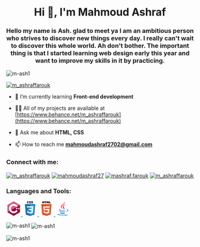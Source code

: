 <!-- ### Hi there 👋
![GitHub Stats](https://github-readme-stats.vercel.app/api?username=m-Ash1&theme=radical) -->
<h1 align="center">Hi 👋, I'm Mahmoud Ashraf</h1>
<h3 align="center">Hello my name is Ash. glad to meet ya I am an ambitious person who strives to discover new things every day. I really can't wait to discover this whole world. Ah don't bother. The important thing is that I started learning web design early this year and want to improve my skills in it by practicing.</h3>

<p align="left"> <img src="https://komarev.com/ghpvc/?username=m-ash1&label=Profile%20views&color=0e75b6&style=flat" alt="m-ash1" /> </p>

<p align="left"> <a href="https://twitter.com/m_ashraffarouk" target="blank"><img src="https://img.shields.io/twitter/follow/m_ashraffarouk?logo=twitter&style=for-the-badge" alt="m_ashraffarouk" /></a> </p>

- 🌱 I’m currently learning **Front-end development**

- 👨‍💻 All of my projects are available at [https://www.behance.net/m_ashraffarouk](https://www.behance.net/m_ashraffarouk)

- 💬 Ask me about **HTML, CSS**

- 📫 How to reach me **mahmoudashraf2702@gmail.com**

<h3 align="left">Connect with me:</h3>
<p align="left">
<a href="https://twitter.com/m_ashraffarouk" target="blank"><img align="center" src="https://raw.githubusercontent.com/rahuldkjain/github-profile-readme-generator/master/src/images/icons/Social/twitter.svg" alt="m_ashraffarouk" height="30" width="40" /></a>
<a href="https://linkedin.com/in/mahmoudashraf27" target="blank"><img align="center" src="https://raw.githubusercontent.com/rahuldkjain/github-profile-readme-generator/master/src/images/icons/Social/linked-in-alt.svg" alt="mahmoudashraf27" height="30" width="40" /></a>
<a href="https://fb.com/mashraf.farouk" target="blank"><img align="center" src="https://raw.githubusercontent.com/rahuldkjain/github-profile-readme-generator/master/src/images/icons/Social/facebook.svg" alt="mashraf.farouk" height="30" width="40" /></a>
<a href="https://dribbble.com/m_ashraffarouk" target="blank"><img align="center" src="https://raw.githubusercontent.com/rahuldkjain/github-profile-readme-generator/master/src/images/icons/Social/dribbble.svg" alt="m_ashraffarouk" height="30" width="40" /></a>
</p>

<h3 align="left">Languages and Tools:</h3>
<p align="left"> <a href="https://www.w3schools.com/cpp/" target="_blank"> <img src="https://raw.githubusercontent.com/devicons/devicon/master/icons/cplusplus/cplusplus-original.svg" alt="cplusplus" width="40" height="40"/> </a> <a href="https://www.w3schools.com/css/" target="_blank"> <img src="https://raw.githubusercontent.com/devicons/devicon/master/icons/css3/css3-original-wordmark.svg" alt="css3" width="40" height="40"/> </a> <a href="https://www.w3.org/html/" target="_blank"> <img src="https://raw.githubusercontent.com/devicons/devicon/master/icons/html5/html5-original-wordmark.svg" alt="html5" width="40" height="40"/> </a> <a href="https://www.java.com" target="_blank"> <img src="https://raw.githubusercontent.com/devicons/devicon/master/icons/java/java-original.svg" alt="java" width="40" height="40"/> </a> </p>

<p><img align="left" src="https://github-readme-stats.vercel.app/api/top-langs?username=m-ash1&show_icons=true&locale=en&layout=radical" alt="m-ash1" /></p>

<p>&nbsp;<img align="center" src="https://github-readme-stats.vercel.app/api?username=m-Ash1&theme=radical" alt="m-ash1" /></p>

<p><img align="center" src="https://github-readme-streak-stats.herokuapp.com/?user=m-ash1&" alt="m-ash1" /></p>

